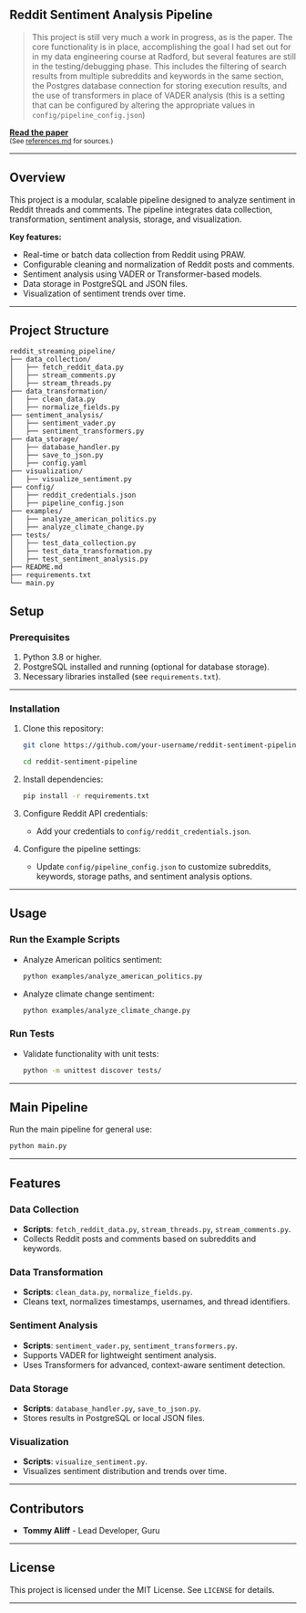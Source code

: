 <h2>Reddit Sentiment Analysis Pipeline</h2>
<blockquote>
This project is still very much a work in progress, as is the paper. The core functionality is in place, accomplishing the goal I had set out for in my data engineering course at Radford, but several features are still in the testing/debugging phase. This includes the filtering of search results from multiple subreddits and keywords in the same section, the Postgres database connection for storing execution results, and the use of transformers in place of VADER analysis (this is a setting that can be configured by altering the appropriate values in <code>config/pipeline_config.json</code>)
</blockquote>
<p><a href="https://tommyaliff.com/t_aliff_modular_analysis_reddit_dec_2024.docx"><b>Read the paper</b></a>
</br><sub>(See <a href=references.md>references.md</a> for sources.)</sub></p>

---

## Overview

This project is a modular, scalable pipeline designed to analyze sentiment in Reddit threads and comments. The pipeline integrates data collection, transformation, sentiment analysis, storage, and visualization.

**Key features:**

- Real-time or batch data collection from Reddit using PRAW.
- Configurable cleaning and normalization of Reddit posts and comments.
- Sentiment analysis using VADER or Transformer-based models.
- Data storage in PostgreSQL and JSON files.
- Visualization of sentiment trends over time.

---

## Project Structure
```
reddit_streaming_pipeline/
├── data_collection/
│   ├── fetch_reddit_data.py
│   ├── stream_comments.py
│   ├── stream_threads.py
├── data_transformation/
│   ├── clean_data.py
│   ├── normalize_fields.py
├── sentiment_analysis/
│   ├── sentiment_vader.py
│   ├── sentiment_transformers.py
├── data_storage/
│   ├── database_handler.py
│   ├── save_to_json.py
│   ├── config.yaml
├── visualization/
│   ├── visualize_sentiment.py
├── config/
│   ├── reddit_credentials.json
│   ├── pipeline_config.json
├── examples/
│   ├── analyze_american_politics.py
│   ├── analyze_climate_change.py
├── tests/
│   ├── test_data_collection.py
│   ├── test_data_transformation.py
│   ├── test_sentiment_analysis.py
├── README.md
├── requirements.txt
└── main.py
```

## Setup

### Prerequisites
1. Python 3.8 or higher.
2. PostgreSQL installed and running (optional for database storage).
3. Necessary libraries installed (see `requirements.txt`).

---

### Installation
1. Clone this repository:
    ```bash
    git clone https://github.com/your-username/reddit-sentiment-pipeline.git
    ```
    ```bash
    cd reddit-sentiment-pipeline
    ```

2. Install dependencies:
    ```bash
    pip install -r requirements.txt
    ```

3. Configure Reddit API credentials:
    - Add your credentials to `config/reddit_credentials.json`.

4. Configure the pipeline settings:
    - Update `config/pipeline_config.json` to customize subreddits, keywords, storage paths, and sentiment analysis options.

---

## Usage

### Run the Example Scripts
- Analyze American politics sentiment:
    ```bash
    python examples/analyze_american_politics.py
    ```
- Analyze climate change sentiment:
    ```bash
    python examples/analyze_climate_change.py
    ```

### Run Tests
- Validate functionality with unit tests:
    ```bash
    python -m unittest discover tests/
    ```

---

## Main Pipeline
Run the main pipeline for general use:
```bash
python main.py
```

---

## Features

### Data Collection

* **Scripts**: `fetch_reddit_data.py`, `stream_threads.py`, `stream_comments.py`.
* Collects Reddit posts and comments based on subreddits and keywords.

### Data Transformation

* **Scripts**: `clean_data.py`, `normalize_fields.py`.
* Cleans text, normalizes timestamps, usernames, and thread identifiers.

### Sentiment Analysis

* **Scripts**: `sentiment_vader.py`, `sentiment_transformers.py`.
* Supports VADER for lightweight sentiment analysis.
* Uses Transformers for advanced, context-aware sentiment detection.

### Data Storage

* **Scripts**: `database_handler.py`, `save_to_json.py`.
* Stores results in PostgreSQL or local JSON files.

### Visualization

* **Scripts**: `visualize_sentiment.py`.
* Visualizes sentiment distribution and trends over time.

---

## Contributors

* **Tommy Aliff** - Lead Developer, Guru

---

## License

This project is licensed under the MIT License. See `LICENSE` for details.

---
![]()
